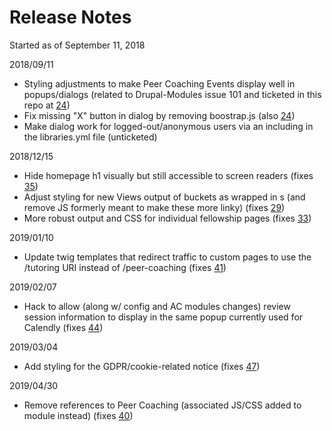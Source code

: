 # Release Notes
Started as of September 11, 2018

2018/09/11
* Styling adjustments to make Peer Coaching Events display well in popups/dialogs (related to Drupal-Modules issue 101 and ticketed in this repo at [24](../../issues/24))
* Fix missing "X" button in dialog by removing boostrap.js (also [24](../../issues/24))
* Make dialog work for logged-out/anonymous users via an including in the libraries.yml file (unticketed)

2018/12/15
* Hide homepage h1 visually but still accessible to screen readers (fixes [35](../../issues/35))
* Adjust styling for new Views output of buckets as wrapped in <a>s (and remove JS formerly meant to make these more linky) (fixes [29](../../issues/29))
* More robust output and CSS for individual fellowship pages (fixes [33](../../issues/33))

2019/01/10
* Update twig templates that redirect traffic to custom pages to use the /tutoring URI instead of /peer-coaching (fixes [41](../../issues/41))

2019/02/07
* Hack to allow (along w/ config and AC modules changes) review session information to display in the same popup currently used for Calendly (fixes [44](../../issues/44))

2019/03/04
* Add styling for the GDPR/cookie-related notice (fixes [47](../../issues/47))

2019/04/30
* Remove references to Peer Coaching (associated JS/CSS added to module instead) (fixes [40](../../issues/40))
